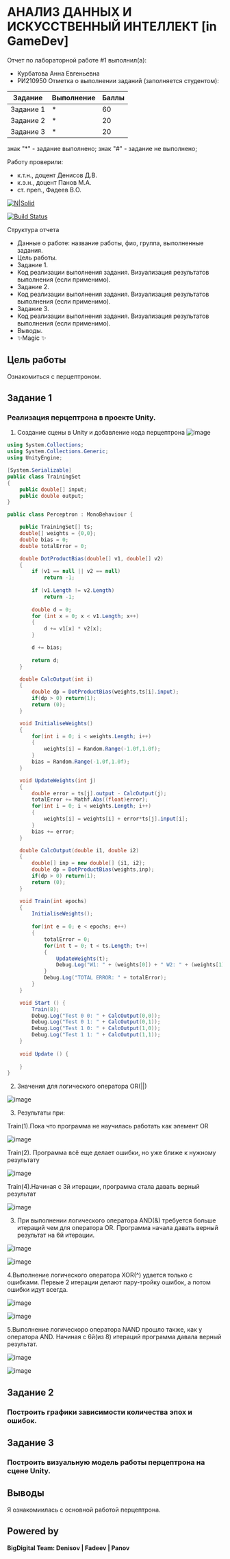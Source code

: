 # АНАЛИЗ ДАННЫХ И ИСКУССТВЕННЫЙ ИНТЕЛЛЕКТ [in GameDev]
Отчет по лабораторной работе #1 выполнил(а):
- Курбатова Анна Евгеньевна
- РИ210950
Отметка о выполнении заданий (заполняется студентом):

| Задание | Выполнение | Баллы |
| ------ | ------ | ------ |
| Задание 1 | * | 60 |
| Задание 2 | * | 20 |
| Задание 3 | * | 20 |

знак "*" - задание выполнено; знак "#" - задание не выполнено;

Работу проверили:
- к.т.н., доцент Денисов Д.В.
- к.э.н., доцент Панов М.А.
- ст. преп., Фадеев В.О.

[![N|Solid](https://cldup.com/dTxpPi9lDf.thumb.png)](https://nodesource.com/products/nsolid)

[![Build Status](https://travis-ci.org/joemccann/dillinger.svg?branch=master)](https://travis-ci.org/joemccann/dillinger)

Структура отчета

- Данные о работе: название работы, фио, группа, выполненные задания.
- Цель работы.
- Задание 1.
- Код реализации выполнения задания. Визуализация результатов выполнения (если применимо).
- Задание 2.
- Код реализации выполнения задания. Визуализация результатов выполнения (если применимо).
- Задание 3.
- Код реализации выполнения задания. Визуализация результатов выполнения (если применимо).
- Выводы.
- ✨Magic ✨

## Цель работы
Ознакомиться с перцептроном.

## Задание 1
### Реализация перцептрона в проекте Unity.
1. Создание сцены в Unity и добавление кода перцептрона
![image](https://user-images.githubusercontent.com/86403364/209575771-e3368997-3f15-4c8b-8902-8117aacaf126.png)

```cs
using System.Collections;
using System.Collections.Generic;
using UnityEngine;

[System.Serializable]
public class TrainingSet
{
	public double[] input;
	public double output;
}

public class Perceptron : MonoBehaviour {

	public TrainingSet[] ts;
	double[] weights = {0,0};
	double bias = 0;
	double totalError = 0;

	double DotProductBias(double[] v1, double[] v2) 
	{
		if (v1 == null || v2 == null)
			return -1;
	 
		if (v1.Length != v2.Length)
			return -1;
	 
		double d = 0;
		for (int x = 0; x < v1.Length; x++)
		{
			d += v1[x] * v2[x];
		}

		d += bias;
	 
		return d;
	}

	double CalcOutput(int i)
	{
		double dp = DotProductBias(weights,ts[i].input);
		if(dp > 0) return(1);
		return (0);
	}

	void InitialiseWeights()
	{
		for(int i = 0; i < weights.Length; i++)
		{
			weights[i] = Random.Range(-1.0f,1.0f);
		}
		bias = Random.Range(-1.0f,1.0f);
	}

	void UpdateWeights(int j)
	{
		double error = ts[j].output - CalcOutput(j);
		totalError += Mathf.Abs((float)error);
		for(int i = 0; i < weights.Length; i++)
		{			
			weights[i] = weights[i] + error*ts[j].input[i]; 
		}
		bias += error;
	}

	double CalcOutput(double i1, double i2)
	{
		double[] inp = new double[] {i1, i2};
		double dp = DotProductBias(weights,inp);
		if(dp > 0) return(1);
		return (0);
	}

	void Train(int epochs)
	{
		InitialiseWeights();
		
		for(int e = 0; e < epochs; e++)
		{
			totalError = 0;
			for(int t = 0; t < ts.Length; t++)
			{
				UpdateWeights(t);
				Debug.Log("W1: " + (weights[0]) + " W2: " + (weights[1]) + " B: " + bias);
			}
			Debug.Log("TOTAL ERROR: " + totalError);
		}
	}

	void Start () {
		Train(8);
		Debug.Log("Test 0 0: " + CalcOutput(0,0));
		Debug.Log("Test 0 1: " + CalcOutput(0,1));
		Debug.Log("Test 1 0: " + CalcOutput(1,0));
		Debug.Log("Test 1 1: " + CalcOutput(1,1));		
	}
	
	void Update () {
		
	}
}
```

2. Значения для логического оператора OR(||)
 
![image](https://user-images.githubusercontent.com/86403364/209576491-743b0e10-67ef-42a4-86ce-ec4f0605d514.png)

3. Результаты при:

Train(1).Пока что программа не научилась работать как элемент OR

![image](https://user-images.githubusercontent.com/86403364/209577076-00d9719e-7903-42b5-a96e-f6d02504bcbc.png)

Train(2). Программа всё еще делает ошибки, но уже ближе к нужному результату

![image](https://user-images.githubusercontent.com/86403364/209577426-789cbe98-6947-4a32-9b76-7c4a336d2630.png)

Train(4).Начиная с 3й итерации, программа стала давать верный результат

![image](https://user-images.githubusercontent.com/86403364/209578390-a9ec3771-a327-43fd-8c3e-84cfc50ce1e0.png)

3. При выполнении логического оператора AND(&) требуется больше итераций чем для оператора OR. Программа начала давать верный результат на 6й итерации.

![image](https://user-images.githubusercontent.com/86403364/209585345-764cdb00-2935-4581-ad5a-8c3d61b1bb28.png)

![image](https://user-images.githubusercontent.com/86403364/209585357-da72d669-26b3-4898-ac38-bf90a0e2d8fe.png)

4.Выполнение логического оператора XOR(^) удается только с ошибками. Первые 2 итерации делают пару-тройку ошибок, а потом ошибки идут всегда.

![image](https://user-images.githubusercontent.com/86403364/209585739-f2327883-ac97-4aee-b6be-92e11e7d9dbc.png)

![image](https://user-images.githubusercontent.com/86403364/209585765-ec1cf4c5-424a-4932-9f60-6fb225c27972.png)

5.Выполнение логическоро оператора NAND прошло также, как у оператора AND. Начиная с 6й(из 8) итераций программа давала верный результат.

![image](https://user-images.githubusercontent.com/86403364/209585897-3311c318-5dbf-444b-b745-bc26ab88d3fb.png)

![image](https://user-images.githubusercontent.com/86403364/209585909-c99699e4-e6e4-46dc-88b3-75ce1ba7fb3e.png)

## Задание 2
### Построить графики зависимости количества эпох и ошибок.


## Задание 3
### Построить визуальную модель работы перцептрона на сцене Unity.


## Выводы

Я ознакомиилась с основной работой перцептрона.

## Powered by

**BigDigital Team: Denisov | Fadeev | Panov**
